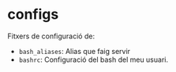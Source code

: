# configs

Fitxers de configuració de:
- `bash_aliases`: Alias que faig servir
- `bashrc`: Configuració del bash del meu usuari.
